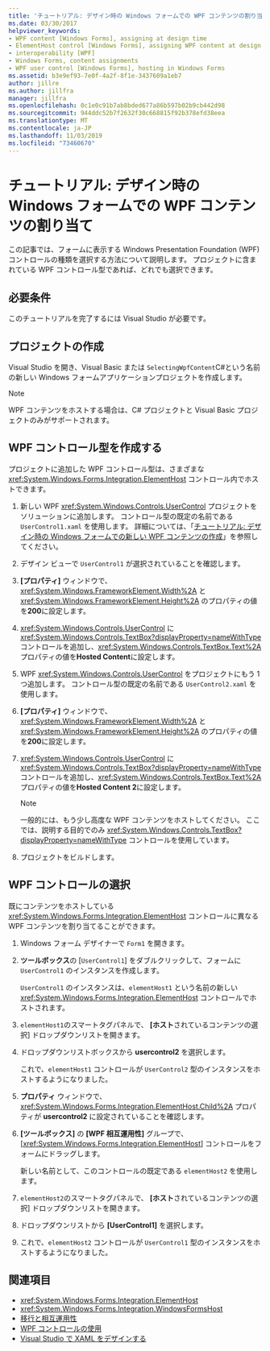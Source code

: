 ```yaml
---
title: 'チュートリアル: デザイン時の Windows フォームでの WPF コンテンツの割り当て'
ms.date: 03/30/2017
helpviewer_keywords:
- WPF content [Windows Forms], assigning at design time
- ElementHost control [Windows Forms], assigning WPF content at design time
- interoperability [WPF]
- Windows Forms, content assignments
- WPF user control [Windows Forms], hosting in Windows Forms
ms.assetid: b3e9ef93-7e0f-4a2f-8f1e-3437609a1eb7
author: jillre
ms.author: jillfra
manager: jillfra
ms.openlocfilehash: 0c1e0c91b7ab8bded677a86b597b02b9cb442d98
ms.sourcegitcommit: 944ddc52b7f2632f30c668815f92b378efd38eea
ms.translationtype: MT
ms.contentlocale: ja-JP
ms.lasthandoff: 11/03/2019
ms.locfileid: "73460670"
---
```

# <a name="walkthrough-assign-wpf-content-on-windows-forms-at-design-time"></a>チュートリアル: デザイン時の Windows フォームでの WPF コンテンツの割り当て

この記事では、フォームに表示する Windows Presentation Foundation (WPF) コントロールの種類を選択する方法について説明します。 プロジェクトに含まれている WPF コントロール型であれば、どれでも選択できます。

## <a name="prerequisites"></a>必要条件

このチュートリアルを完了するには Visual Studio が必要です。

## <a name="create-the-project"></a>プロジェクトの作成

Visual Studio を開き、Visual Basic または `SelectingWpfContent`C#という名前の新しい Windows フォームアプリケーションプロジェクトを作成します。

> [!NOTE]
> WPF コンテンツをホストする場合は、C# プロジェクトと Visual Basic プロジェクトのみがサポートされます。

## <a name="create-the-wpf-control-types"></a>WPF コントロール型を作成する

プロジェクトに追加した WPF コントロール型は、さまざまな <xref:System.Windows.Forms.Integration.ElementHost> コントロール内でホストできます。

1. 新しい WPF <xref:System.Windows.Controls.UserControl> プロジェクトをソリューションに追加します。 コントロール型の既定の名前である `UserControl1.xaml` を使用します。 詳細については、「[チュートリアル: デザイン時の Windows フォームでの新しい WPF コンテンツの作成](walkthrough-creating-new-wpf-content-on-windows-forms-at-design-time.md)」を参照してください。

2. デザイン ビューで `UserControl1` が選択されていることを確認します。

3. **[プロパティ]** ウィンドウで、<xref:System.Windows.FrameworkElement.Width%2A> と <xref:System.Windows.FrameworkElement.Height%2A> のプロパティの値を**200**に設定します。

4. <xref:System.Windows.Controls.UserControl> に <xref:System.Windows.Controls.TextBox?displayProperty=nameWithType> コントロールを追加し、<xref:System.Windows.Controls.TextBox.Text%2A> プロパティの値を**Hosted Content**に設定します。

5. WPF <xref:System.Windows.Controls.UserControl> をプロジェクトにもう 1 つ追加します。 コントロール型の既定の名前である `UserControl2.xaml` を使用します。

6. **[プロパティ]** ウィンドウで、<xref:System.Windows.FrameworkElement.Width%2A> と <xref:System.Windows.FrameworkElement.Height%2A> のプロパティの値を**200**に設定します。

7. <xref:System.Windows.Controls.UserControl> に <xref:System.Windows.Controls.TextBox?displayProperty=nameWithType> コントロールを追加し、<xref:System.Windows.Controls.TextBox.Text%2A> プロパティの値を**Hosted Content 2**に設定します。

   > [!NOTE]
   > 一般的には、もう少し高度な WPF コンテンツをホストしてください。 ここでは、説明する目的でのみ <xref:System.Windows.Controls.TextBox?displayProperty=nameWithType> コントロールを使用しています。

8. プロジェクトをビルドします。

## <a name="select-wpf-controls"></a>WPF コントロールの選択

既にコンテンツをホストしている <xref:System.Windows.Forms.Integration.ElementHost> コントロールに異なる WPF コンテンツを割り当てることができます。

1. Windows フォーム デザイナーで `Form1` を開きます。

2. **ツールボックス**の [`UserControl1`] をダブルクリックして、フォームに `UserControl1` のインスタンスを作成します。

   `UserControl1` のインスタンスは、`elementHost1` という名前の新しい <xref:System.Windows.Forms.Integration.ElementHost> コントロールでホストされます。

3. `elementHost1`のスマートタグパネルで、 **[ホスト**されているコンテンツの選択] ドロップダウンリストを開きます。

4. ドロップダウンリストボックスから  **usercontrol2**  を選択します。

   これで、`elementHost1` コントロールが `UserControl2` 型のインスタンスをホストするようになりました。

5. **プロパティ** ウィンドウで、<xref:System.Windows.Forms.Integration.ElementHost.Child%2A> プロパティが  **usercontrol2** に設定されていることを確認します。

6. **[ツールボックス]** の **[WPF 相互運用性]** グループで、[<xref:System.Windows.Forms.Integration.ElementHost>] コントロールをフォームにドラッグします。

   新しい名前として、このコントロールの既定である `elementHost2` を使用します。

7. `elementHost2`のスマートタグパネルで、 **[ホスト**されているコンテンツの選択] ドロップダウンリストを開きます。

8. ドロップダウンリストから **[UserControl1]** を選択します。

9. これで、`elementHost2` コントロールが `UserControl1` 型のインスタンスをホストするようになりました。

## <a name="see-also"></a>関連項目

- <xref:System.Windows.Forms.Integration.ElementHost>
- <xref:System.Windows.Forms.Integration.WindowsFormsHost>
- [移行と相互運用性](../../wpf/advanced/migration-and-interoperability.md)
- [WPF コントロールの使用](using-wpf-controls.md)
- [Visual Studio で XAML をデザインする](/visualstudio/xaml-tools/designing-xaml-in-visual-studio)
